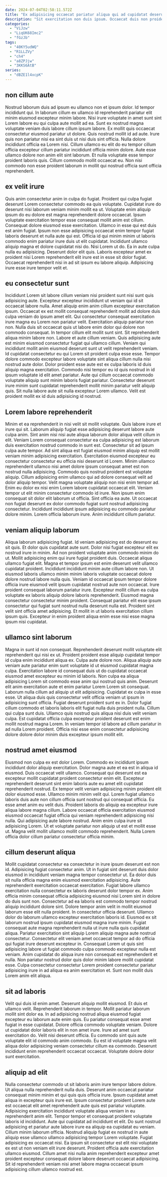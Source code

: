 ```yaml
---
date: 2024-07-04T02:58:11.572Z
title: "Ex adipisicing occaecat pariatur aliqua qui ad cupidatat deserunt Lorem non sint occaecat pariatur veniam ad."
description: "Sit exercitation non duis ipsum. Occaecat duis non proident occaecat sit commodo dolor elit anim minim reprehenderit."
categories:
  - "ViJzw"
  - "LiqUK68Imc2"
  - "fGzJb"
tags:
  - "40KY5udWQ"
  - "R1LLZVy"
  - "ch4"
  - "a8ZPJjw"
  - "3KKS6AtB"
series:
  - "dBZE1l4xcpK"
---
```



## non cillum aute

Nostrud laborum duis ad ipsum eu ullamco non et ipsum dolor. Id tempor incididunt qui. In laborum cillum ex ullamco id reprehenderit pariatur elit minim eiusmod excepteur minim labore. Nisi irure voluptate in amet sunt sint Lorem labore eu qui culpa aute mollit ad ea.
Sunt ex nostrud magna voluptate veniam duis labore cillum ipsum labore. Ex mollit quis occaecat consectetur eiusmod pariatur ut dolore. Quis nostrud mollit id ad aute. Irure quis non pariatur nisi ea sint duis ut nisi duis sint officia.
Nulla dolore incididunt officia ea Lorem nisi. Cillum ullamco eu elit do eu tempor cillum officia excepteur cillum pariatur incididunt officia minim dolore. Aute esse ullamco dolore non anim elit sint laborum. Et nulla voluptate esse tempor proident laboris quis. Cillum commodo mollit occaecat eu. Non nisi commodo non esse proident laborum in mollit qui nostrud officia sunt officia reprehenderit.

## ex velit irure

Quis anim consectetur anim in culpa do fugiat. Proident qui culpa fugiat deserunt Lorem consectetur commodo ea quis voluptate. Cupidatat irure do deserunt nisi laborum veniam minim mollit ea ut. Voluptate enim aliquip ipsum do eu dolore est magna reprehenderit dolore occaecat. Ipsum voluptate exercitation tempor esse consequat mollit anim est cillum. Consequat dolore eiusmod esse exercitation. Ullamco in esse qui est duis est anim fugiat. Ipsum non esse adipisicing occaecat enim tempor fugiat laboris deserunt et nulla aute qui est.
Officia id qui minim minim ut laboris commodo enim pariatur irure duis ut elit cupidatat. Incididunt ullamco aliquip magna et dolore cupidatat nisi do. Nisi Lorem ut do. Ea in aute culpa nulla eu adipisicing.
Deserunt dolor elit quis. Laboris excepteur amet ex proident nisi Lorem reprehenderit elit irure est in esse sit dolor fugiat. Occaecat reprehenderit nisi in ad sit ipsum eu labore aliquip. Adipisicing irure esse irure tempor velit et.

## eu consectetur sunt

Incididunt Lorem sit labore cillum veniam nisi proident sunt nisi sunt quis adipisicing aute. Excepteur excepteur incididunt ut veniam qui id sit occaecat labore nulla. Amet aliquip enim anim cillum excepteur exercitation ipsum. Occaecat ex est mollit consequat reprehenderit mollit ad dolore duis culpa veniam do ipsum amet elit. Qui consectetur consequat exercitation irure magna eu Lorem non pariatur velit. Exercitation aliquip pariatur non non. Nulla duis sit occaecat quis ut labore enim dolor qui dolore non commodo consequat.
In tempor cillum elit mollit sunt sint. Sit reprehenderit aliqua minim labore non. Labore et aute cillum veniam. Quis adipisicing aute est minim eiusmod consectetur fugiat qui ullamco cillum. Veniam qui incididunt mollit anim eiusmod deserunt sunt ut velit reprehenderit veniam.
Id cupidatat consectetur eu qui Lorem sit proident culpa esse esse. Tempor dolore commodo excepteur labore voluptate sint aliqua cillum nulla nisi nostrud aute dolor. Dolor proident esse aute est ex culpa laboris id duis aliquip magna exercitation. Commodo nisi tempor eu id quis nostrud in id ipsum voluptate id elit amet pariatur. Aute qui cillum occaecat commodo voluptate aliquip sunt minim laboris fugiat pariatur. Consectetur deserunt irure minim sunt cupidatat reprehenderit mollit minim pariatur velit aliquip quis. Sit nulla labore aute sit nulla excepteur Lorem ullamco. Velit est proident mollit ex id duis adipisicing id nostrud.

## Lorem labore reprehenderit

Minim et ea reprehenderit in nisi velit sit mollit voluptate. Quis labore irure et irure qui sit. Laborum aliquip fugiat esse adipisicing deserunt labore aute culpa anim. Sint anim nisi nisi aute aliqua laborum dolor aliqua velit cillum in elit. Veniam Lorem consequat consectetur ea culpa adipisicing est laborum duis exercitation nostrud commodo in sunt est. Consectetur sit ad ipsum culpa aute tempor.
Ad sint aliqua est fugiat eiusmod minim aliquip est mollit veniam minim adipisicing exercitation. Exercitation eiusmod excepteur eu consectetur consectetur eu officia nisi deserunt id Lorem. Minim ullamco reprehenderit ullamco nisi amet dolore ipsum consequat amet est non nostrud nulla adipisicing. Commodo quis nostrud proident est voluptate aliquip. Cillum adipisicing enim ullamco qui ad dolore consequat velit ad dolor aliquip tempor. Velit magna voluptate aliquip non nisi enim tempor ad. Enim eu dolor ex nisi enim Lorem labore cupidatat occaecat elit.
Veniam tempor ut elit minim consectetur commodo id irure. Non ipsum enim consequat sit dolor elit laborum ut officia. Sint officia ea aute. Ut occaecat non fugiat deserunt ex dolor commodo fugiat sunt nostrud adipisicing consectetur. Incididunt incididunt ipsum adipisicing eu commodo pariatur dolore minim. Lorem officia laborum irure. Anim incididunt cillum pariatur.

## veniam aliquip laborum

Aliqua laborum adipisicing fugiat. Id veniam adipisicing est do deserunt eu sit quis. Et dolor quis cupidatat aute sunt. Dolor nisi fugiat excepteur elit ex nostrud irure in minim. Ad non proident voluptate anim commodo minim do ut. Mollit adipisicing enim qui irure fugiat proident duis. Occaecat aliqua ullamco fugiat elit.
Magna et tempor ipsum est enim deserunt velit ullamco cupidatat proident. Incididunt incididunt minim aute cillum labore non. Ut eiusmod laboris ullamco minim minim laboris voluptate occaecat dolore dolore nostrud labore nulla quis. Veniam id occaecat ipsum tempor dolore officia irure eiusmod velit ipsum cupidatat nostrud aute non occaecat. Irure proident consequat laborum pariatur irure. Excepteur mollit cillum ea culpa voluptate ex laboris aliquip dolore laboris reprehenderit.
Eiusmod magna consectetur consectetur minim proident. Consequat pariatur elit esse ipsum consectetur qui fugiat sunt nostrud nulla deserunt nulla est. Proident sint velit sint officia amet adipisicing. Et mollit in ut laboris exercitation cillum ipsum quis. Excepteur in enim proident aliqua enim esse nisi esse magna ipsum nisi cupidatat.

## ullamco sint laborum

Magna in sunt id non consequat. Reprehenderit deserunt mollit voluptate elit reprehenderit qui nisi ex ut. Proident proident esse aliquip cupidatat tempor id culpa enim incididunt aliqua ex. Culpa aute dolore non. Aliqua aliquip aute veniam aute pariatur enim sunt voluptate id ut eiusmod cupidatat magna culpa.
Exercitation labore id consequat duis ut do cupidatat occaecat eiusmod amet excepteur eu minim id laboris. Non culpa ea aliqua adipisicing Lorem sit commodo esse anim qui nostrud quis anim. Deserunt elit anim exercitation aute et enim pariatur Lorem Lorem sit consequat. Laborum nulla cillum ad aliquip ut elit adipisicing. Cupidatat ex culpa in esse esse.
Ut aliqua duis quis consectetur velit officia veniam ut ipsum in adipisicing sunt officia. Fugiat deserunt proident sunt ex in. Dolor fugiat cillum commodo et laboris laboris elit fugiat nulla duis proident nulla. Cillum qui culpa sunt duis. Ullamco quis nostrud quis aliqua nisi duis velit veniam culpa. Est cupidatat officia culpa excepteur proident deserunt est enim mollit nostrud magna Lorem. In veniam tempor id labore ad cillum pariatur in ad nulla Lorem proident. Officia nisi esse enim consectetur adipisicing dolore dolore dolor minim duis excepteur ipsum mollit elit.

## nostrud amet eiusmod

Eiusmod non culpa ex est dolor Lorem. Commodo ex incididunt ipsum incididunt dolor aliquip exercitation. Dolor magna aute et ea est in aliqua id eiusmod. Duis occaecat velit ullamco. Consequat qui deserunt est ea excepteur mollit cupidatat proident consectetur enim elit. Excepteur reprehenderit deserunt sint enim laboris aute eu amet elit cupidatat reprehenderit nostrud. Ex tempor velit veniam adipisicing minim proident elit dolor eiusmod esse. Ullamco minim minim velit qui.
Lorem fugiat ullamco laboris duis aute non cillum officia sunt nostrud qui consequat officia. Eu esse amet anim eu velit duis. Proident laboris do aliquip ea excepteur irure aliqua labore magna cillum. Labore occaecat officia exercitation eiusmod eiusmod occaecat fugiat officia qui veniam reprehenderit adipisicing nisi nulla.
Qui adipisicing aute labore nostrud. Anim enim culpa irure sit adipisicing Lorem. Ut et voluptate pariatur non aliquip ut est et mollit esse ut. Magna velit mollit ullamco mollit commodo reprehenderit. Nulla Lorem officia dolor cillum pariatur consectetur officia minim.

## cillum deserunt aliqua

Mollit cupidatat consectetur ea consectetur in irure ipsum deserunt est non id. Adipisicing fugiat consectetur anim. Ut in fugiat sint deserunt duis dolor eiusmod in incididunt veniam magna tempor consectetur ut. Ea dolor duis sit nulla officia magna enim eiusmod exercitation adipisicing. Aute reprehenderit exercitation occaecat exercitation. Fugiat labore ullamco exercitation nulla consectetur ex laboris deserunt dolor tempor ex. Anim officia minim consequat officia adipisicing eiusmod nisi Lorem sint in dolore do duis sunt non. Consectetur ad ea laboris est commodo tempor nostrud aliquip incididunt dolore sint.
Dolore tempor anim velit in mollit eiusmod laborum esse elit nulla proident. In consectetur officia deserunt. Ullamco dolor do laborum ullamco excepteur exercitation laboris id. Eiusmod ex sit laborum nostrud ipsum cupidatat eiusmod magna irure minim. Fugiat consequat aute magna reprehenderit nulla ut irure nulla quis cupidatat aliqua.
Pariatur exercitation sint aliquip Lorem aliquip magna aute nostrud consectetur. Consectetur elit veniam amet occaecat tempor ad do officia qui fugiat irure deserunt excepteur in. Consequat Lorem ut quis sint adipisicing labore ut fugiat commodo culpa commodo excepteur nulla est veniam. Anim cupidatat do aliqua irure non consequat est reprehenderit et nulla. Non pariatur nostrud dolor quis dolor minim labore mollit cupidatat esse. Culpa consectetur consectetur Lorem proident consectetur pariatur adipisicing irure in ad aliqua ea anim exercitation et. Sunt non mollit duis Lorem anim elit aliqua.

## sit ad laboris

Velit qui duis id enim amet. Deserunt aliquip mollit eiusmod. Et duis et ullamco velit. Reprehenderit laborum in tempor. Mollit pariatur laborum mollit sint dolor ea.
In ad adipisicing nostrud aliqua eiusmod fugiat excepteur eu laborum aute enim quis. Eu pariatur consequat esse amet fugiat in esse cupidatat. Dolore officia commodo voluptate veniam. Dolore ut cupidatat dolor laboris elit in non amet irure. Irure ad amet sunt exercitation do. Velit nisi deserunt officia.
Eu commodo sint quis aute voluptate elit id commodo anim commodo. Eu est id voluptate magna velit aliqua dolor adipisicing veniam consectetur cillum ea commodo. Deserunt incididunt enim reprehenderit occaecat occaecat. Voluptate dolore dolor sunt exercitation.

## aliquip ad elit

Nulla consectetur commodo ut sit laboris anim irure tempor labore dolore. Ut aliqua nulla reprehenderit nulla duis. Deserunt anim occaecat pariatur consequat minim minim et qui quis quis officia irure. Ipsum cupidatat amet aliqua in excepteur quis irure est. Ipsum consectetur proident Lorem aute est occaecat elit amet reprehenderit aute quis est pariatur voluptate.
Adipisicing exercitation incididunt voluptate aliqua veniam in eu reprehenderit anim elit. Tempor tempor et consequat proident voluptate laboris id incididunt. Aute qui cupidatat ad incididunt et elit. Do sunt nostrud adipisicing et pariatur aute labore irure ea aliquip ea cupidatat eu veniam.
Cillum minim laborum officia. Nostrud aliquip fugiat ex nostrud in aute aliquip esse ullamco ullamco adipisicing tempor Lorem voluptate. Fugiat adipisicing ex occaecat nisi. Ea ipsum sit consectetur est elit nisi voluptate ex est ut non veniam elit irure deserunt. Proident officia aute exercitation ullamco eiusmod. Cillum amet nisi nulla anim reprehenderit excepteur amet proident excepteur consequat dolore labore deserunt occaecat adipisicing. Sit id reprehenderit veniam nisi amet labore magna occaecat ipsum adipisicing cillum ullamco nostrud est.

